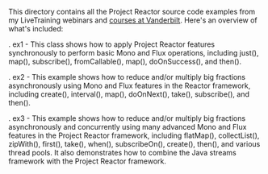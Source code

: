This directory contains all the Project Reactor source code examples
from my LiveTraining webinars and [courses at
Vanderbilt](http://www.dre.vanderbilt.edu/~schmidt/DigitalLearning).
Here's an overview of what's included:

. ex1 - This class shows how to apply Project Reactor features
        synchronously to perform basic Mono and Flux operations,
        including just(), map(), subscribe(), fromCallable(), map(),
        doOnSuccess(), and then().

. ex2 - This example shows how to reduce and/or multiply big fractions
        asynchronously using Mono and Flux features in the Reactor
        framework, including create(), interval(), map(), doOnNext(),
        take(), subscribe(), and then().

. ex3 - This example shows how to reduce and/or multiply big fractions
        asynchronously and concurrently using many advanced Mono and
        Flux features in the Project Reactor framework, including
        flatMap(), collectList(), zipWith(), first(), take(), when(),
        subscribeOn(), create(), then(), and various thread pools.  It
        also demonstrates how to combine the Java streams framework
        with the Project Reactor framework.
